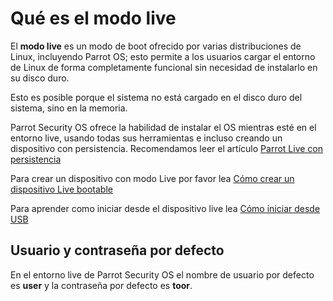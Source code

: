 <h1>Qué es el modo live</h1>

El **modo live** es un modo de boot ofrecido por varias distribuciones de Linux, incluyendo Parrot OS; esto permite a los usuarios cargar el entorno de Linux de forma completamente funcional sin necesidad de instalarlo en su disco duro.

Esto es posible porque el sistema no está cargado en el disco duro del sistema, sino en la memoria.

Parrot Security OS ofrece la habilidad de instalar el OS mientras esté en el entorno live, usando todas sus herramientas e incluso creando un dispositivo con persistencia. Recomendamos leer el artículo <a href="https://github.com/josegatica/parrot-docu-es/blob/master/07.-%20Parrot%20Live%20con%20Persistencia.md" target="blank">Parrot Live con persistencia</a>

Para crear un dispositivo con modo Live por favor lea <a href="https://github.com/josegatica/parrot-docu-es/blob/master/05.-%20Como%20crear%20un%20dispositivo%20bootable%20live.md" target="blank">Cómo crear un dispositivo Live bootable</a>

Para aprender como iniciar desde el dispositivo live lea <a href="https://github.com/josegatica/parrot-docu-es/blob/master/06.-%20C%C3%B3mo%20iniciar%20desde%20USB.md" target="blank">Cómo iniciar desde USB</a>


<h2>Usuario y contraseña por defecto</h2>

En el entorno live de Parrot Security OS el nombre de usuario por defecto es **user** y la contraseña por defecto es **toor**. 
